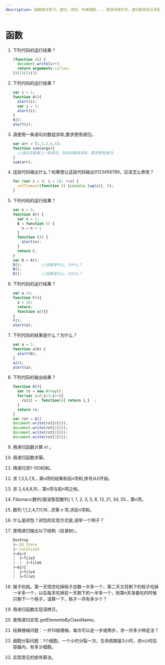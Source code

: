 ```yaml
---
description: 函数相关练习，递归、闭包、作用域链...，题目持续补充，递归题目有点多因为本人递归太差了···
---
```


# 函数

1. 下列代码的运行结果？
   ```js
   (function (i) {
     document.write(i++);
     return arguments.callee;
   })(1)(2)(3)
   ```
   
2. 下列代码的运行结果？
   ```js
   var i = 1;
   function A(){
     alert(i);
     var i = 3;
     alert(i);
   }	
   A();
   alert(i);
   ```
   
3. 请使用一条语句对数组求和,要求使用递归。
   ```js
   var arr = [1,2,3,4,5];
   function sum(args){	
     //请在这里填上一条语句，完成对数组求和，要求使用递归。
   }
   sum(arr); 
   ```
   
4. 这段代码输出什么？如果想让这段代码输出0123456789，应该怎么修改？
   ```js
   for (var i = 0; i < 10; ++i) {
     setTimeout(function () {console.log(i)}, 0);
   }
   ```
   
5. 下列代码的运行结果？
   ```js
   var n = 3;
   function A() {
     var n = 1;
     B = function () {
       n = n + 1
     }
     function C() {
       alert(n);
     }
     return C;
   }
   var D = A();
   D(); 		//结果是什么，为什么？
   B();
   D(); 		//结果是什么，为什么？
   ```
   
6. 下列代码的运行结果？
   ```js
   var a =5;
   function F(){
     a = 10;
     return;
     function a(){}
   }
   F();
   alert(a);
   ```

7. 下列代码的结果是什么？为什么？
   ```js
   var a = 5;
   function a(b) {
     alert(b);
   }
   a(6);
   alert(a); 
   ```

8. 下列代码的输出结果？
   ```js
   function A(){
     var rs = new Array();
     for(var i=0;i<3;i++){
       rs[i] =  function(){ return i;}  ;
     }
     return rs;
   }
   var rst = A()
   document.write(rst[0]());
   document.write(rst[1]());
   document.write(rst[2]());
   document.write(rst[3]());	
   ```
   
9. 用递归函数计算 n! 。<br/>

10. 用递归函数求幂。<br/>

11. 用递归求1-100的和。<br/>

12. 求 1,3,5,7,9,...第n项的结果和前n项和,序号从0开始。<br/>

13. 求 2,4,6,8,10... 第n项与前n项之和。<br/>

14. Fibonacci数列(斐波那契数列) 1, 1, 2, 3, 5, 8, 13, 21, 34, 55... 第n项。<br/>

15. 数列 1,1,2,4,7,11,16...求第 n 项,求前n项和。<br/>

16. 什么是闭包？闭包的实现方式是,请举一个例子？<br/>

17. 使用递归输出以下结构（目录树）。
    ```js
    Desktop
    ├─.DS_Store
    ├─.localized
    ├─dir1
    |  ├─file3
    |  |  ├─file6
    ├─dir2
    |  ├─file4
    |  ├─file5
    ```
    
18. 猴子吃桃。第一天悟空吃掉桃子总数一半多一个，第二天又将剩下的桃子吃掉一半多一个，以后每天吃掉前一天剩下的一半多一个，到第n天准备吃的时候只剩下一个桃子。请算一下，桃子一共有多少个？ <br/>

19. 用递归函数实现深拷贝。<br/>

20. 使用递归实现 getElementsByClassName。<br/>

21. 经典楼梯问题：一共10级楼梯，每次可以走一步或两步，求一共多少种走法？<br/>

22. 细胞分裂问题：1个细胞，一个小时分裂一次，生命周期是3小时，求n小时后容器内，有多少细胞。<br/>

23. 实现常见的排序算法。<br/>




